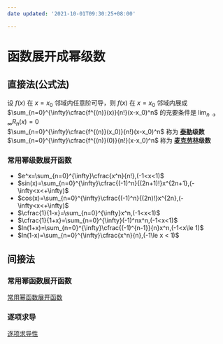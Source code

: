 ```yaml
---
date updated: '2021-10-01T09:30:25+08:00'

---
```


# 函数展开成幂级数

## 直接法(公式法)

设 $f(x)$ 在 $x=x_0$ 邻域内任意阶可导，则 $f(x)$ 在 $x=x_0$ 邻域内展成 $\sum_{n=0}^{\infty}\cfrac{f^{(n)}(x)}{n!}(x-x_0)^n$ 的充要条件是 $\lim_{n\to\infty}R_n(x)=0$\
$\sum_{n=0}^{\infty}\cfrac{f^{(n)}(x_0)}{n!}(x-x_0)^n$ 称为 **[泰勒](积分中值定理和导数的应用_Taylor公式.md#泰勒(Taylar)公式)级数**\
$\sum_{n=0}^{\infty}\cfrac{f^{(n)}(0)}{n!}(x-x_0)^n$ 称为 **[麦克劳林](积分中值定理和导数的应用_Taylor公式.md#麦克劳林公式)级数**

### 常用幂级数展开函数
+ $e^x=\sum_{n=0}^{\infty}\cfrac{x^n}{n!},(-1<x<1)$
+ $sin(x)=\sum_{n=0}^{\infty}\cfrac{(-1)^n}{(2n+1)!}x^{2n+1},(-\infty<x<+\infty)$
+ $cos(x)=\sum_{n=0}^{\infty}\cfrac{(-1)^n}{(2n)!}x^{2n},(-\infty<x<+\infty)$
+ $\cfrac{1}{1-x}=\sum_{n=0}^{\infty}x^n,(-1<x<1)$
+ $\cfrac{1}{1+x}=\sum_{n=0}^{\infty}(-1)^nx^n,(-1<x<1)$
+ $ln(1+x)=\sum_{n=0}^{\infty}\cfrac{(-1)^{n-1}}{n}x^n,(-1<x\le 1)$
+ $ln(1-x)=\sum_{n=0}^{\infty}\cfrac{x^n}{n},(-1\le x < 1)$

## 间接法
### 常用幂函数展开函数
[常用幂函数展开函数](级数_函数展开成幂级数.md#常用幂级数展开函数)

### 逐项求导
[逐项求导性](级数_幂级数的概念与性质.md#定理二：逐项可导性)
